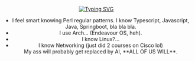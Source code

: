 


<div align="center">
  
  <a href="https://git.io/typing-svg"><img src="https://readme-typing-svg.demolab.com?font=Hack&duration=2000&pause=1&color=0D692C&center=true&vCenter=true&multiline=true&width=435&height=74&lines=%24.%2Fusr%2Fbin%2Fwhoami;%3E+stiratto" alt="Typing SVG" /></a>
  
</div>

<div align="center">
  <ul>
    <li>
      I feel smart knowing Perl regular patterns. I know Typescript, Javascript, Java, Springboot, bla bla bla.    
    </li>
    <li>
      I use Arch... (Endeavour OS, heh).
    </li>
    <li>
      I know Linux?...
    </li>
    <li>
      I know Networking (just did 2 courses on Cisco lol)
    </li>
My ass will probably get replaced by AI, **ALL OF US WILL**.
  </ul>
</div>
